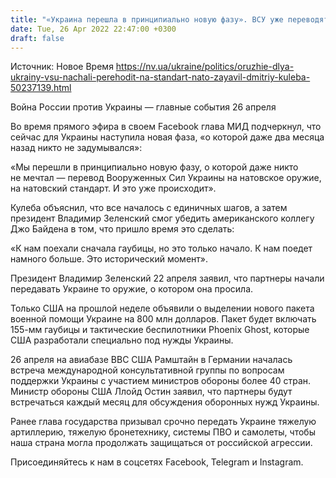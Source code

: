```yaml
---
title: "«Украина перешла в принципиально новую фазу». ВСУ уже переводят на оружие и стандарт НАТО — Кулеба"
date: Tue, 26 Apr 2022 22:47:00 +0300
draft: false
---
```

Источник: Новое Время https://nv.ua/ukraine/politics/oruzhie-dlya-ukrainy-vsu-nachali-perehodit-na-standart-nato-zayavil-dmitriy-kuleba-50237139.html


 Война России против Украины — главные события 26 апреля

 Во время прямого эфира в своем Facebook глава МИД подчеркнул, что сейчас для Украины наступила новая фаза, «о которой даже два месяца назад никто не задумывался»:

«Мы перешли в принципиально новую фазу, о которой даже никто не мечтал — перевод Вооруженных Сил Украины на натовское оружие, на натовский стандарт. И это уже происходит».

Кулеба объяснил, что все началось с единичных шагов, а затем президент Владимир Зеленский смог убедить американского коллегу Джо Байдена в том, что пришло время это сделать:

«К нам поехали сначала гаубицы, но это только начало. К нам поедет намного больше. Это исторический момент».

Президент Владимир Зеленский 22 апреля заявил, что партнеры начали передавать Украине то оружие, о котором она просила.

Только США на прошлой неделе объявили о выделении нового пакета военной помощи Украине на 800 млн долларов. Пакет будет включать 155-мм гаубицы и тактические беспилотники Phoenix Ghost, которые США разработали специально под нужды Украины.

26 апреля на авиабазе ВВС США Рамштайн в Германии началась встреча международной консультативной группы по вопросам поддержки Украины с участием министров обороны более 40 стран. Министр обороны США Ллойд Остин заявил, что партнеры будут встречаться каждый месяц для обсуждения оборонных нужд Украины.

Ранее глава государства призывал срочно передать Украине тяжелую артиллерию, тяжелую бронетехнику, системы ПВО и самолеты, чтобы наша страна могла продолжать защищаться от российской агрессии.

Присоединяйтесь к нам в соцсетях Facebook, Telegram и Instagram.
